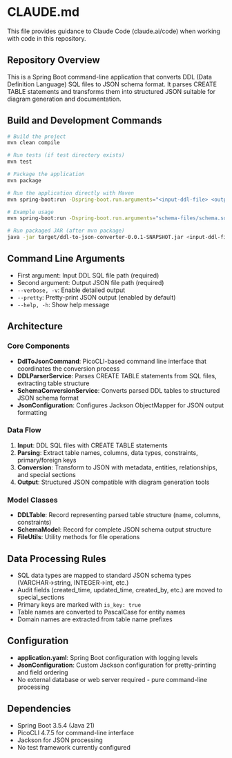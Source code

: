 # CLAUDE.md

This file provides guidance to Claude Code (claude.ai/code) when working with code in this repository.

## Repository Overview

This is a Spring Boot command-line application that converts DDL (Data Definition Language) SQL files to JSON schema format. It parses CREATE TABLE statements and transforms them into structured JSON suitable for diagram generation and documentation.

## Build and Development Commands

```bash
# Build the project
mvn clean compile

# Run tests (if test directory exists)
mvn test

# Package the application
mvn package

# Run the application directly with Maven
mvn spring-boot:run -Dspring-boot.run.arguments="<input-ddl-file> <output-json-file> [options]"

# Example usage
mvn spring-boot:run -Dspring-boot.run.arguments="schema-files/schema.sql schema-files/schema.json --verbose"

# Run packaged JAR (after mvn package)
java -jar target/ddl-to-json-converter-0.0.1-SNAPSHOT.jar <input-ddl-file> <output-json-file> [options]
```

## Command Line Arguments

- First argument: Input DDL SQL file path (required)  
- Second argument: Output JSON file path (required)
- `--verbose, -v`: Enable detailed output
- `--pretty`: Pretty-print JSON output (enabled by default)
- `--help, -h`: Show help message

## Architecture

### Core Components

- **DdlToJsonCommand**: PicoCLI-based command line interface that coordinates the conversion process
- **DDLParserService**: Parses CREATE TABLE statements from SQL files, extracting table structure
- **SchemaConversionService**: Converts parsed DDL tables to structured JSON schema format
- **JsonConfiguration**: Configures Jackson ObjectMapper for JSON output formatting

### Data Flow

1. **Input**: DDL SQL files with CREATE TABLE statements
2. **Parsing**: Extract table names, columns, data types, constraints, primary/foreign keys
3. **Conversion**: Transform to JSON with metadata, entities, relationships, and special sections
4. **Output**: Structured JSON compatible with diagram generation tools

### Model Classes

- **DDLTable**: Record representing parsed table structure (name, columns, constraints)
- **SchemaModel**: Record for complete JSON schema output structure
- **FileUtils**: Utility methods for file operations

## Data Processing Rules

- SQL data types are mapped to standard JSON schema types (VARCHAR→string, INTEGER→int, etc.)
- Audit fields (created_time, updated_time, created_by, etc.) are moved to special_sections
- Primary keys are marked with `is_key: true`
- Table names are converted to PascalCase for entity names
- Domain names are extracted from table name prefixes

## Configuration

- **application.yaml**: Spring Boot configuration with logging levels
- **JsonConfiguration**: Custom Jackson configuration for pretty-printing and field ordering
- No external database or web server required - pure command-line processing

## Dependencies

- Spring Boot 3.5.4 (Java 21)
- PicoCLI 4.7.5 for command-line interface
- Jackson for JSON processing
- No test framework currently configured
